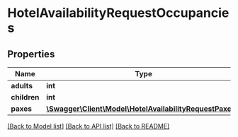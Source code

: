 # HotelAvailabilityRequestOccupancies

## Properties
Name | Type | Description | Notes
------------ | ------------- | ------------- | -------------
**adults** | **int** |  | [optional] 
**children** | **int** |  | [optional] 
**paxes** | [**\Swagger\Client\Model\HotelAvailabilityRequestPaxes[]**](HotelAvailabilityRequestPaxes.md) |  | [optional] 

[[Back to Model list]](../../README.md#documentation-for-models) [[Back to API list]](../../README.md#documentation-for-api-endpoints) [[Back to README]](../../README.md)

